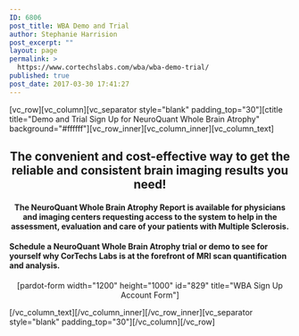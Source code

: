```yaml
---
ID: 6806
post_title: WBA Demo and Trial
author: Stephanie Harrision
post_excerpt: ""
layout: page
permalink: >
  https://www.cortechslabs.com/wba/wba-demo-trial/
published: true
post_date: 2017-03-30 17:41:27
---
```

[vc_row][vc_column][vc_separator style="blank" padding_top="30"][ctitle title="Demo and Trial Sign Up for NeuroQuant Whole Brain Atrophy" background="#ffffff"][vc_row_inner][vc_column_inner][vc_column_text]
<h2 style="text-align: center;">The convenient and cost-effective way to get the reliable and consistent brain imaging results you need!</h2>
<h4 style="text-align: center;">The NeuroQuant Whole Brain Atrophy Report is available for physicians and imaging centers requesting access to the system to help in the assessment, evaluation and care of your patients with Multiple Sclerosis.</h4>
<h4 style="text-align: left;"><strong>Schedule a NeuroQuant Whole Brain Atrophy trial or demo to see for yourself why CorTechs Labs is at the forefront of MRI scan quantification and analysis.</strong></h4>
<p style="text-align: center;">[pardot-form width="1200" height="1000" id="829" title="WBA Sign Up Account Form"]</p>
[/vc_column_text][/vc_column_inner][/vc_row_inner][vc_separator style="blank" padding_top="30"][/vc_column][/vc_row]